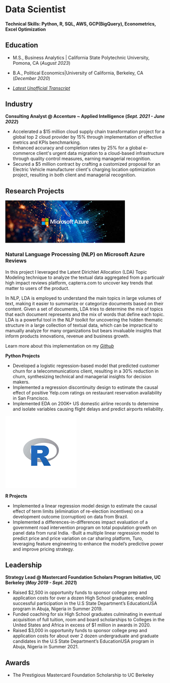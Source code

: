 # Data Scientist

#### Technical Skills: Python, R, SQL, AWS, GCP(BigQuery), Econometrics, Excel Optimization

## Education
- M.S., Business Analytics | California State Polytechnic University, Pomona, CA (_August 2023_)
- B.A., Political Economics|University of California, Berkeley, CA (_December 2020_)

-   [_Latest Unofficial Transcript_](https://github.com/jolly-io/jolly-io.github.io/blob/7d4c8885e329f363e4739a9c25e960e7910a62b5/Records/Transcript_MastersV1.pdf)

## Industry
**Consulting Analyst @ Accenture ~ Applied Intelligence  (_Sept. 2021 - June 2022_)**
                                                                         
- Accelerated a $15 million cloud supply chain transformation project for a global top 2 cloud provider by 15% through implementation of effective metrics and KPIs benchmarking.
- Enhanced accuracy and completion rates by 25% for a global e-commerce client's urgent data migration to a cloud-based infrastructure through quality control measures, earning managerial recognition.
- Secured a $5 million contract by crafting a customized proposal for an Electric Vehicle manufacturer client's charging location optimization project, resulting in both client and managerial recognition.

##  Research Projects
![](assets/azure.jpeg)
### Natural Language Processing (NLP) on Microsoft Azure Reviews

In this project I leveraged the Latent Dirichlet Allocation (LDA) Topic Modeling technique to analyze the textual data aggregated from a particualr high impact reviews platform, capterra.com to uncover key trends that matter to users of the product.

In NLP, LDA is employed to understand the main topics in large volumes of text, making it easier to summarize or categorize documents based on their content. Given a set of documents, LDA tries to determine the mix of topics that each document represents and the mix of words that define each topic. LDA is a powerful tool in the NLP toolkit for uncovering the hidden thematic structure in a large collection of textual data, which can be impractical to manually analyze for many organizations but bears invaluable insights that inform products innovations, revenue and business growth.

Learn more about this implementation on my [_Github_](https://github.com/jolly-io/Azure_Reviews_A_Latent_Dirichlet_Allocation_Approach)


**Python Projects**                                                                                                                                  
- Developed a logistic regression-based model that predicted customer churn for a telecommunications client, resulting in a 30% reduction in churn, synthesizing technical and managerial insights for decision makers.
- Implemented a regression discontinuity design to estimate the causal effect of positive Yelp.com ratings on restaurant reservation availability in San Francisco.
- Implemented EDA on 200K+ US domestic airline records to determine and isolate variables causing flight delays and predict airports reliability. 

![](assets/R_logo.png)

**R Projects**	     
- Implemented a linear regression model design to estimate the causal effect of term limits (elimination of re-election incentives) on a development outcome (corruption) on data from Brazil.  
- Implemented a differences-in-differences impact evaluation of a government road intervention program on total population growth on panel data from rural India.
 -Built a multiple linear regression model to predict price and price variation on car sharing platform, Turo, leveraging feature engineering to enhance the model’s predictive power and improve pricing strategy.

## Leadership 
**Strategy Lead @ Mastercard Foundation Scholars Program Initiative, UC Berkeley (_May 2019 - Sept. 2021_)**

- Raised  $2,500 in opportunity funds to sponsor college prep and application costs for over a dozen High School graduates; enabling successful participation in the U.S State Department’s EducationUSA program in Abuja, Nigeria in Summer 2019.
- Funded coaching for six High School graduates culminating in eventual acquisition of full tuition, room and board scholarships to Colleges in the United States and Africa in excess of $1 million in awards in 2020. 
- Raised $3,000 in opportunity funds to sponsor college prep and application costs for about over 2 dozen undergraduate and graduate candidates in the U.S State Department’s EducationUSA program in Abuja, Nigeria in Summer 2021. 

## Awards
- The Prestigious Mastercard Foundation Scholarship to UC Berkeley







